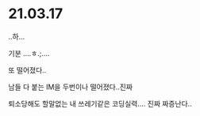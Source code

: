 # 21.03.17

..하...

기분 ....ㅎ.;....

또 떨어졌다..

남들 다 붙는 IM을 두번이나  떨어졌다..진짜

퇴소당해도 할말없는 내 쓰레기같은 코딩실력.... 진짜 짜증난다..